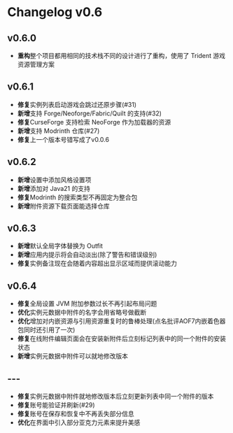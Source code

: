 ﻿# Changelog v0.6

## v0.6.0

- **重构**整个项目都用相同的技术栈不同的设计进行了重构，使用了 Trident 游戏资源管理方案

## v0.6.1

- **修复**实例列表启动游戏会跳过还原步骤(#31)
- **新增**支持 Forge/Neoforge/Fabric/Quilt 的支持(#32)
- **修复**CurseForge 支持检索 NeoForge 作为加载器的资源
- **新增**支持 Modrinth 仓库(#27)
- **修复**上一个版本号错写成了v0.0.6

## v0.6.2

- **新增**设置中添加风格设置项
- **新增**添加对 Java21 的支持
- **修复**Modrinth 的搜索类型不再固定为整合包
- **新增**附件资源下载页面能选择仓库

## v0.6.3

- **新增**默认全局字体替换为 Outfit
- **新增**应用内提示将会自动淡出(除了警告和错误级别)
- **修复**实例备注现在会随着内容超出显示区域而提供滚动能力

## v0.6.4

- **修复**全局设置 JVM 附加参数过长不再引起布局问题
- **优化**实例元数据中附件的名字会用省略号做截断
- **优化**增加对内嵌资源与引用资源重复时的鲁棒处理(点名批评AOF7内嵌着色器包同时还引用了一次)
- **修复**在线附件编辑页面会在安装新附件后立刻标记列表中的同一个附件的安装状态
- **新增**实例元数据中附件可以就地修改版本

## ---

- **修复**实例元数据中附件就地修改版本后立刻更新列表中同一个附件的版本
- **修复**账号能验证并刷新(#29)
- **修复**账号在保存和恢复中不再丢失部分信息
- **优化**在界面中引入部分亚克力元素来提升美感